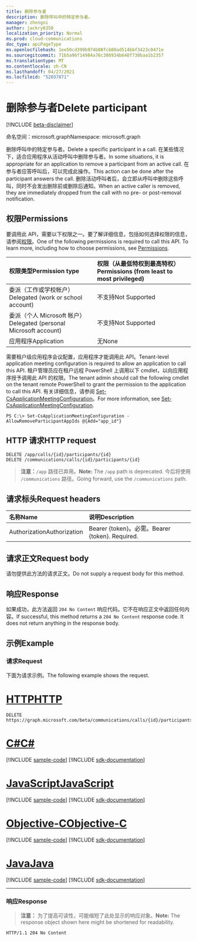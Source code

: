 ```yaml
---
title: 删除参与者
description: 删除呼叫中的特定参与者。
manager: zhengni
author: jackry6350
localization_priority: Normal
ms.prod: cloud-communications
doc_type: apiPageType
ms.openlocfilehash: 1ee50cd399b974b80fcb80ad514bbf3423c0471e
ms.sourcegitcommit: 71b5a96f14984a76c386934b648f730baa1b2357
ms.translationtype: MT
ms.contentlocale: zh-CN
ms.lasthandoff: 04/27/2021
ms.locfileid: "52037871"
---
```

# <a name="delete-participant"></a><span data-ttu-id="28854-103">删除参与者</span><span class="sxs-lookup"><span data-stu-id="28854-103">Delete participant</span></span>

[!INCLUDE [beta-disclaimer](../../includes/beta-disclaimer.md)]

<span data-ttu-id="28854-104">命名空间：microsoft.graph</span><span class="sxs-lookup"><span data-stu-id="28854-104">Namespace: microsoft.graph</span></span>

<span data-ttu-id="28854-105">删除呼叫中的特定参与者。</span><span class="sxs-lookup"><span data-stu-id="28854-105">Delete a specific participant in a call.</span></span> <span data-ttu-id="28854-106">在某些情况下，适合应用程序从活动呼叫中删除参与者。</span><span class="sxs-lookup"><span data-stu-id="28854-106">In some situations, it is appropriate for an application to remove a participant from an active call.</span></span> <span data-ttu-id="28854-107">在参与者应答呼叫后，可以完成此操作。</span><span class="sxs-lookup"><span data-stu-id="28854-107">This action can be done after the participant answers the call.</span></span> <span data-ttu-id="28854-108">删除活动呼叫者后，会立即从呼叫中删除这些呼叫，同时不会发出删除前或删除后通知。</span><span class="sxs-lookup"><span data-stu-id="28854-108">When an active caller is removed, they are immediately dropped from the call with no pre- or post-removal notification.</span></span>

## <a name="permissions"></a><span data-ttu-id="28854-109">权限</span><span class="sxs-lookup"><span data-stu-id="28854-109">Permissions</span></span>
<span data-ttu-id="28854-p102">要调用此 API，需要以下权限之一。要了解详细信息，包括如何选择权限的信息，请参阅[权限](/graph/permissions-reference)。</span><span class="sxs-lookup"><span data-stu-id="28854-p102">One of the following permissions is required to call this API. To learn more, including how to choose permissions, see [Permissions](/graph/permissions-reference).</span></span>

| <span data-ttu-id="28854-112">权限类型</span><span class="sxs-lookup"><span data-stu-id="28854-112">Permission type</span></span>                        | <span data-ttu-id="28854-113">权限（从最低特权到最高特权）</span><span class="sxs-lookup"><span data-stu-id="28854-113">Permissions (from least to most privileged)</span></span> |
|:---------------------------------------|:--------------------------------------------|
| <span data-ttu-id="28854-114">委派（工作或学校帐户）</span><span class="sxs-lookup"><span data-stu-id="28854-114">Delegated (work or school account)</span></span>     | <span data-ttu-id="28854-115">不支持</span><span class="sxs-lookup"><span data-stu-id="28854-115">Not Supported</span></span>                               |
| <span data-ttu-id="28854-116">委派（个人 Microsoft 帐户）</span><span class="sxs-lookup"><span data-stu-id="28854-116">Delegated (personal Microsoft account)</span></span> | <span data-ttu-id="28854-117">不支持</span><span class="sxs-lookup"><span data-stu-id="28854-117">Not Supported</span></span>                               |
| <span data-ttu-id="28854-118">应用程序</span><span class="sxs-lookup"><span data-stu-id="28854-118">Application</span></span>                            | <span data-ttu-id="28854-119">无</span><span class="sxs-lookup"><span data-stu-id="28854-119">None</span></span>                                        |

<span data-ttu-id="28854-120">需要租户级应用程序会议配置，应用程序才能调用此 API。</span><span class="sxs-lookup"><span data-stu-id="28854-120">Tenant-level application meeting configuration is required to allow an application to call this API.</span></span> <span data-ttu-id="28854-121">租户管理员应在租户远程 PowerShell 上调用以下 cmdlet，以向应用程序授予调用此 API 的权限。</span><span class="sxs-lookup"><span data-stu-id="28854-121">The tenant admin should call the following cmdlet on the tenant remote PowerShell to grant the permission to the application to call this API.</span></span> <span data-ttu-id="28854-122">有关详细信息，请参阅 [Set-CsApplicationMeetingConfiguration](https://github.com/MicrosoftDocs/office-docs-powershell/blob/master/skype/skype-ps/skype/Set-CsApplicationMeetingConfiguration.md)。</span><span class="sxs-lookup"><span data-stu-id="28854-122">For more information, see [Set-CsApplicationMeetingConfiguration](https://github.com/MicrosoftDocs/office-docs-powershell/blob/master/skype/skype-ps/skype/Set-CsApplicationMeetingConfiguration.md).</span></span>
```
PS C:\> Set-CsApplicationMeetingConfiguration -AllowRemoveParticipantAppIds @{Add="app_id"}
```

## <a name="http-request"></a><span data-ttu-id="28854-123">HTTP 请求</span><span class="sxs-lookup"><span data-stu-id="28854-123">HTTP request</span></span>
<!-- { "blockType": "ignored" } -->
```http
DELETE /app/calls/{id}/participants/{id}
DELETE /communications/calls/{id}/participants/{id}
```
> <span data-ttu-id="28854-124">**注意：**`/app` 路径已弃用。</span><span class="sxs-lookup"><span data-stu-id="28854-124">**Note:** The `/app` path is deprecated.</span></span> <span data-ttu-id="28854-125">今后将使用 `/communications` 路径。</span><span class="sxs-lookup"><span data-stu-id="28854-125">Going forward, use the `/communications` path.</span></span>

## <a name="request-headers"></a><span data-ttu-id="28854-126">请求标头</span><span class="sxs-lookup"><span data-stu-id="28854-126">Request headers</span></span>
| <span data-ttu-id="28854-127">名称</span><span class="sxs-lookup"><span data-stu-id="28854-127">Name</span></span>          | <span data-ttu-id="28854-128">说明</span><span class="sxs-lookup"><span data-stu-id="28854-128">Description</span></span>               |
|:--------------|:--------------------------|
| <span data-ttu-id="28854-129">Authorization</span><span class="sxs-lookup"><span data-stu-id="28854-129">Authorization</span></span> | <span data-ttu-id="28854-p105">Bearer {token}。必需。</span><span class="sxs-lookup"><span data-stu-id="28854-p105">Bearer {token}. Required.</span></span> |

## <a name="request-body"></a><span data-ttu-id="28854-132">请求正文</span><span class="sxs-lookup"><span data-stu-id="28854-132">Request body</span></span>
<span data-ttu-id="28854-133">请勿提供此方法的请求正文。</span><span class="sxs-lookup"><span data-stu-id="28854-133">Do not supply a request body for this method.</span></span>

## <a name="response"></a><span data-ttu-id="28854-134">响应</span><span class="sxs-lookup"><span data-stu-id="28854-134">Response</span></span>
<span data-ttu-id="28854-p106">如果成功，此方法返回 `204 No Content` 响应代码。它不在响应正文中返回任何内容。</span><span class="sxs-lookup"><span data-stu-id="28854-p106">If successful, this method returns a `204 No Content` response code. It does not return anything in the response body.</span></span>

## <a name="example"></a><span data-ttu-id="28854-137">示例</span><span class="sxs-lookup"><span data-stu-id="28854-137">Example</span></span>

### <a name="request"></a><span data-ttu-id="28854-138">请求</span><span class="sxs-lookup"><span data-stu-id="28854-138">Request</span></span>
<span data-ttu-id="28854-139">下面为请求示例。</span><span class="sxs-lookup"><span data-stu-id="28854-139">The following example shows the request.</span></span>

# <a name="http"></a>[<span data-ttu-id="28854-140">HTTP</span><span class="sxs-lookup"><span data-stu-id="28854-140">HTTP</span></span>](#tab/http)
<!-- {
  "blockType": "request",
  "name": "delete-participant"
}-->
```http
DELETE https://graph.microsoft.com/beta/communications/calls/{id}/participants/{id}
```
# <a name="c"></a>[<span data-ttu-id="28854-141">C#</span><span class="sxs-lookup"><span data-stu-id="28854-141">C#</span></span>](#tab/csharp)
[!INCLUDE [sample-code](../includes/snippets/csharp/delete-participant-csharp-snippets.md)]
[!INCLUDE [sdk-documentation](../includes/snippets/snippets-sdk-documentation-link.md)]

# <a name="javascript"></a>[<span data-ttu-id="28854-142">JavaScript</span><span class="sxs-lookup"><span data-stu-id="28854-142">JavaScript</span></span>](#tab/javascript)
[!INCLUDE [sample-code](../includes/snippets/javascript/delete-participant-javascript-snippets.md)]
[!INCLUDE [sdk-documentation](../includes/snippets/snippets-sdk-documentation-link.md)]

# <a name="objective-c"></a>[<span data-ttu-id="28854-143">Objective-C</span><span class="sxs-lookup"><span data-stu-id="28854-143">Objective-C</span></span>](#tab/objc)
[!INCLUDE [sample-code](../includes/snippets/objc/delete-participant-objc-snippets.md)]
[!INCLUDE [sdk-documentation](../includes/snippets/snippets-sdk-documentation-link.md)]

# <a name="java"></a>[<span data-ttu-id="28854-144">Java</span><span class="sxs-lookup"><span data-stu-id="28854-144">Java</span></span>](#tab/java)
[!INCLUDE [sample-code](../includes/snippets/java/delete-participant-java-snippets.md)]
[!INCLUDE [sdk-documentation](../includes/snippets/snippets-sdk-documentation-link.md)]

---


### <a name="response"></a><span data-ttu-id="28854-145">响应</span><span class="sxs-lookup"><span data-stu-id="28854-145">Response</span></span>

> <span data-ttu-id="28854-146">**注意：** 为了提高可读性，可能缩短了此处显示的响应对象。</span><span class="sxs-lookup"><span data-stu-id="28854-146">**Note:** The response object shown here might be shortened for readability.</span></span>

<!-- {
  "blockType": "response",
  "truncated": true
} -->
```http
HTTP/1.1 204 No Content
```

<!-- uuid: 8fcb5dbc-d5aa-4681-8e31-b001d5168d79
2015-10-25 14:57:30 UTC -->
<!-- {
  "type": "#page.annotation",
  "description": "Delete participant",
  "keywords": "",
  "section": "documentation",
  "tocPath": ""
}-->
